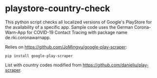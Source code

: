 # playstore-country-check
This python script checks all localized versions of Google's PlayStore for the availability of a specific app. Sample code uses the German Corona-Warn-App for COVID-19 Contact Tracing with package name de.rki.coronawarnapp.

Relies on https://github.com/JoMingyu/google-play-scraper:

```
pip install google-play-scraper
```

List with country codes modified from https://github.com/danieliu/play-scraper.
